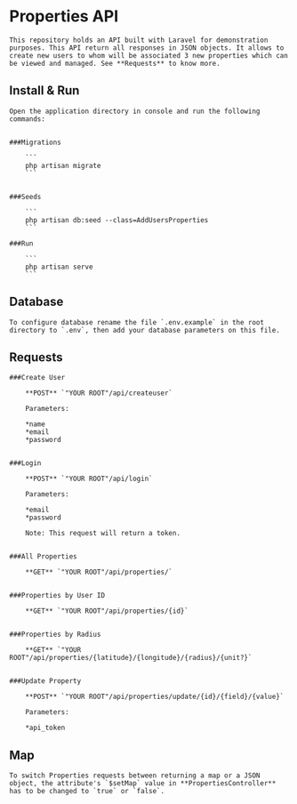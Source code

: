 # Properties API


	This repository holds an API built with Laravel for demonstration purposes. This API return all responses in JSON objects. It allows to create new users to whom will be associated 3 new properties which can be viewed and managed. See **Requests** to know more.



## Install & Run

	
	Open the application directory in console and run the following commands:


	###Migrations

		```
		php artisan migrate
		```


	###Seeds

		```
		php artisan db:seed --class=AddUsersProperties
		```

	###Run

		```
		php artisan serve
		```

## Database

	To configure database rename the file `.env.example` in the root directory to `.env`, then add your database parameters on this file.


## Requests


	###Create User

		**POST** `"YOUR ROOT"/api/createuser`

		Parameters:

		*name
		*email
		*password

	
	###Login
	
		**POST** `"YOUR ROOT"/api/login`
		
		Parameters:

		*email
		*password

		Note: This request will return a token.

	
	###All Properties

		**GET** `"YOUR ROOT"/api/properties/`
		
	
	###Properties by User ID

		**GET** `"YOUR ROOT"/api/properties/{id}`


	###Properties by Radius

		**GET** `"YOUR ROOT"/api/properties/{latitude}/{longitude}/{radius}/{unit?}`


	###Update Property

		**POST** `"YOUR ROOT"/api/properties/update/{id}/{field}/{value}`
		
		Parameters: 

		*api_token


## Map


	To switch Properties requests between returning a map or a JSON object, the attribute's `$setMap` value in **PropertiesController**
	has to be changed to `true` or `false`.

	
